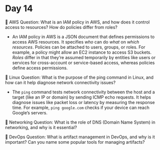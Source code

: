 # Day 14

🔸 AWS Question:
What is an IAM policy in AWS, and how does it control access to resources? How do policies differ from roles?
- An IAM policy in AWS is a JSON document that defines permissions to access AWS resources. It specifies *who* can do *what* on *which resources*. Policies can be attached to users, groups, or roles. For example, a policy might allow an EC2 instance to access S3 buckets. *Roles* differ in that they’re assumed temporarily by entities like users or services for cross-account or service-based access, whereas policies define access permissions.

🔸 Linux Question:
What is the purpose of the ping command in Linux, and how can it help diagnose network connectivity issues?
- The `ping` command tests network connectivity between the host and a target (like an IP or domain) by sending ICMP echo requests. It helps diagnose issues like packet loss or latency by measuring the response time. For example, `ping google.com` checks if your device can reach Google’s servers.

🔸 Networking Question:
What is the role of DNS (Domain Name System) in networking, and why is it essential?

🔸 DevOps Question:
What is artifact management in DevOps, and why is it important? Can you name some popular tools for managing artifacts?




